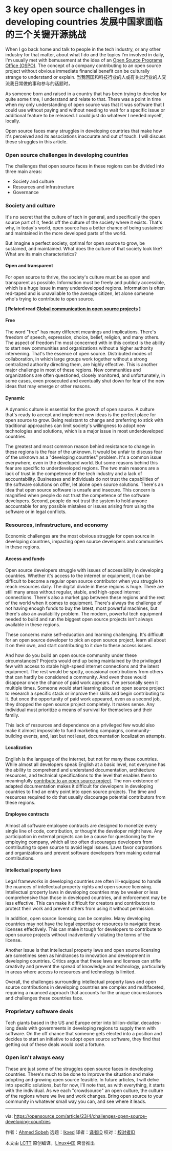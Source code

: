[#]: subject: "3 key open source challenges in developing countries"
[#]: via: "https://opensource.com/article/23/4/challenges-open-source-developing-countries"
[#]: author: "Ahmed Sobeh https://opensource.com/users/ahmed-sobeh"
[#]: collector: "lkxed"
[#]: translator: "wcjjdlhws"
[#]: reviewer: " "
[#]: publisher: " "
[#]: url: " "

3 key open source challenges in developing countries
发展中国家面临的三个关键开源挑战
======

When I go back home and talk to people in the tech industry, or any other industry for that matter, about what I do and the topics I'm involved in daily, I'm usually met with bemusement at the idea of an [Open Source Programs Office (OSPO)][1]. The concept of a company contributing to an open source project without obvious immediate financial benefit can be culturally strange to understand or explain.
当我回国和科技行业的人或有关此行业的人交流我日常做的事和参与的话题时，

As someone born and raised in a country that has been trying to develop for quite some time, I understand and relate to that. There was a point in time when my only understanding of open source was that it was software that I could use without paying and without needing to wait for a specific issue or additional feature to be released. I could just do whatever I needed myself, locally.

Open source faces many struggles in developing countries that make how it's perceived and its associations inaccurate and out of touch. I will discuss these struggles in this article.

### Open source challenges in developing countries

The challenges that open source faces in these regions can be divided into three main areas:

- Society and culture
- Resources and infrastructure
- Governance

### Society and culture

It's no secret that the culture of tech in general, and specifically the open source part of it, feeds off the culture of the society where it exists. That's why, in today's world, open source has a better chance of being sustained and maintained in the more developed parts of the world.

But imagine a perfect society, optimal for open source to grow, be sustained, and maintained. What does the culture of that society look like? What are its main characteristics?

#### Open and transparent

For open source to thrive, the society's culture must be as open and transparent as possible. Information must be freely and publicly accessible, which is a huge issue in many underdeveloped regions. Information is often red-taped and is unavailable to the average citizen, let alone someone who's trying to contribute to open source.

**[ Related read [Global communication in open source projects][2] ]**

#### Free

The word "free" has many different meanings and implications. There's freedom of speech, expression, choice, belief, religion, and many others. The aspect of freedom I'm most concerned with in this context is the ability to start new communities and organizations without a higher authority intervening. That's the essence of open source. Distributed modes of collaboration, in which large groups work together without a strong centralized authority directing them, are highly effective. This is another major challenge in most of these regions. New communities and organizations are often questioned, closely monitored, and unfortunately, in some cases, even prosecuted and eventually shut down for fear of the new ideas that may emerge or other reasons.

#### Dynamic

A dynamic culture is essential for the growth of open source. A culture that's ready to accept and implement new ideas is the perfect place for open source to grow. Being resistant to change and preferring to stick with traditional approaches can limit society's willingness to adopt new technologies and solutions, which is a major issue in most underdeveloped countries.

The greatest and most common reason behind resistance to change in these regions is the fear of the unknown. It would be unfair to discuss fear of the unknown as a "developing countries" problem. It's a common issue everywhere, even in the developed world. But some reasons behind this fear are specific to underdeveloped regions. The two main reasons are a lack of trust in the competence of the tech industry and a lack of accountability. Businesses and individuals do not trust the capabilities of the software solutions on offer, let alone open source solutions. There's an idea that open source software is unsafe and insecure. This concern is magnified when people do not trust the competence of the software developers. Second, people do not trust the system to hold anyone accountable for any possible mistakes or issues arising from using the software or in legal conflicts.

### Resources, infrastructure, and economy

Economic challenges are the most obvious struggle for open source in developing countries, impacting open source developers and communities in these regions.

#### Access and funds

Open source developers struggle with issues of accessibility in developing countries. Whether it's access to the internet or equipment, it can be difficult to become a regular open source contributor when you struggle to reach resources daily. The digital divide in these regions is huge. There are still many areas without regular, stable, and high-speed internet connections. There's also a market gap between these regions and the rest of the world when it comes to equipment. There's always the challenge of not having enough funds to buy the latest, most powerful machines, but there's also an availability problem. The modern, powerful tech equipment needed to build and run the biggest open source projects isn't always available in these regions.

These concerns make self-education and learning challenging. It's difficult for an open source developer to pick an open source project, learn all about it on their own, and start contributing to it due to these access issues.

And how do you build an open source community under these circumstances? Projects would end up being maintained by the privileged few with access to stable high-speed internet connections and the latest equipment. The rest would be spotty, occasional contributions from others that can hardly be considered a community. And even those would disappear once the chance of paid work appears. I've personally seen it multiple times. Someone would start learning about an open source project to research a specific stack or improve their skills and begin contributing to it. But once the opportunity of paid work appeared, even as a second job, they dropped the open source project completely. It makes sense. Any individual must prioritize a means of survival for themselves and their family.

This lack of resources and dependence on a privileged few would also make it almost impossible to fund marketing campaigns, community-building events, and, last but not least, documentation localization attempts.

#### Localization

English is the language of the internet, but not for many these countries. While almost all developers speak English at a basic level, not everyone has the ability to comprehend and understand documentation, architecture resources, and technical specifications to the level that enables them to meaningfully [contribute to an open source project][3]. The non-existence of adapted documentation makes it difficult for developers in developing countries to find an entry point into open source projects. The time and resources required to do that usually discourage potential contributors from these regions.

#### Employee contracts

Almost all software employee contracts are designed to monetize every single line of code, contribution, or thought the developer might have. Any participation in external projects can be a cause for questioning by the employing company, which all too often discourages developers from contributing to open source to avoid legal issues. Laws favor corporations and organizations and prevent software developers from making external contributions.

#### Intellectual property laws

Legal frameworks in developing countries are often ill-equipped to handle the nuances of intellectual property rights and open source licensing. Intellectual property laws in developing countries may be weaker or less comprehensive than those in developed countries, and enforcement may be less effective. This can make it difficult for creators and contributors to protect their work and prevent others from using it without permission.

In addition, open source licensing can be complex. Many developing countries may not have the legal expertise or resources to navigate these licenses effectively. This can make it tough for developers to contribute to open source projects without inadvertently violating the terms of the license.

Another issue is that intellectual property laws and open source licensing are sometimes seen as hindrances to innovation and development in developing countries. Critics argue that these laws and licenses can stifle creativity and prevent the spread of knowledge and technology, particularly in areas where access to resources and technology is limited.

Overall, the challenges surrounding intellectual property laws and open source contributions in developing countries are complex and multifaceted, requiring a nuanced approach that accounts for the unique circumstances and challenges these countries face.

### Proprietary software deals

Tech giants based in the US and Europe enter into billion-dollar, decades-long deals with governments in developing regions to supply them with software. On the off chance that someone gets elected into a position and decides to start an initiative to adopt open source software, they find that getting out of these deals would cost a fortune.

### Open isn't always easy

These are just some of the struggles open source faces in developing countries. There's much to be done to improve the situation and make adopting and growing open source feasible. In future articles, I will delve into specific solutions, but for now, I'll note that, as with everything, it starts with the individual. As we each "crowdsource" an open culture, the culture of the regions where we live and work changes. Bring open source to your community in whatever small way you can, and see where it leads.

--------------------------------------------------------------------------------

via: https://opensource.com/article/23/4/challenges-open-source-developing-countries

作者：[Ahmed Sobeh][a]
选题：[lkxed][b]
译者：[译者ID](https://github.com/译者ID)
校对：[校对者ID](https://github.com/校对者ID)

本文由 [LCTT](https://github.com/LCTT/TranslateProject) 原创编译，[Linux中国](https://linux.cn/) 荣誉推出

[a]: https://opensource.com/users/ahmed-sobeh
[b]: https://github.com/lkxed/
[1]: https://opensource.com/article/20/5/open-source-program-office
[2]: https://opensource.com/article/21/10/global-communication-open-source
[3]: https://opensource.com/article/22/3/contribute-open-source-2022
[4]: https://opensource.com/article/22/11/open-source-weaves-connections-between-countries
